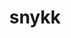 ---
title: snykk
github: https://github.com/snykk
mode: dark
transition: 1s
score: 73.6
archetype:
- Descriptive
---